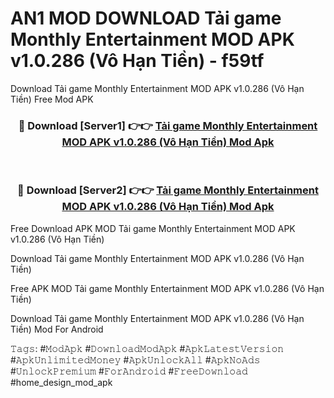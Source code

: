 # AN1 MOD DOWNLOAD Tải game Monthly Entertainment MOD APK v1.0.286 (Vô Hạn Tiền) - f59tf
Download Tải game Monthly Entertainment MOD APK v1.0.286 (Vô Hạn Tiền) Free Mod APK

<div align="center">
<h3>🔴 Download [Server1] 👉👉 <a href="https://apk-comot.site?title=Tải_game_Monthly_Entertainment_MOD_APK_v1.0.286_(Vô_Hạn_Tiền)">Tải game Monthly Entertainment MOD APK v1.0.286 (Vô Hạn Tiền) Mod Apk</a></h3><br>

<h3>🔴 Download [Server2] 👉👉 <a href="https://apk-comot.site?title=Tải_game_Monthly_Entertainment_MOD_APK_v1.0.286_(Vô_Hạn_Tiền)">Tải game Monthly Entertainment MOD APK v1.0.286 (Vô Hạn Tiền) Mod Apk</a></h3>
</div>


Free Download APK MOD Tải game Monthly Entertainment MOD APK v1.0.286 (Vô Hạn Tiền)

Download Tải game Monthly Entertainment MOD APK v1.0.286 (Vô Hạn Tiền) 

Free APK MOD Tải game Monthly Entertainment MOD APK v1.0.286 (Vô Hạn Tiền) 

Download Tải game Monthly Entertainment MOD APK v1.0.286 (Vô Hạn Tiền) Mod For Android

𝚃𝚊𝚐𝚜: #𝙼𝚘𝚍𝙰𝚙𝚔 #𝙳𝚘𝚠𝚗𝚕𝚘𝚊𝚍𝙼𝚘𝚍𝙰𝚙𝚔 #𝙰𝚙𝚔𝙻𝚊𝚝𝚎𝚜𝚝𝚅𝚎𝚛𝚜𝚒𝚘𝚗 #𝙰𝚙𝚔𝚄𝚗𝚕𝚒𝚖𝚒𝚝𝚎𝚍𝙼𝚘𝚗𝚎𝚢 #𝙰𝚙𝚔𝚄𝚗𝚕𝚘𝚌𝚔𝙰𝚕𝚕 #𝙰𝚙𝚔𝙽𝚘𝙰𝚍𝚜 #𝚄𝚗𝚕𝚘𝚌𝚔𝙿𝚛𝚎𝚖𝚒𝚞𝚖 #𝙵𝚘𝚛𝙰𝚗𝚍𝚛𝚘𝚒𝚍 #𝙵𝚛𝚎𝚎𝙳𝚘𝚠𝚗𝚕𝚘𝚊𝚍 #home_design_mod_apk